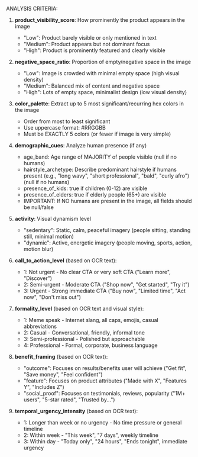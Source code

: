ANALYSIS CRITERIA:

1. **product_visibility_score**: How prominently the product appears in the image
   - "Low": Product barely visible or only mentioned in text
   - "Medium": Product appears but not dominant focus
   - "High": Product is prominently featured and clearly visible

2. **negative_space_ratio**: Proportion of empty/negative space in the image
   - "Low": Image is crowded with minimal empty space (high visual density)
   - "Medium": Balanced mix of content and negative space
   - "High": Lots of empty space, minimalist design (low visual density)

3. **color_palette**: Extract up to 5 most significant/recurring hex colors in the image
   - Order from most to least significant
   - Use uppercase format: #RRGGBB
   - Must be EXACTLY 5 colors (or fewer if image is very simple)

4. **demographic_cues**: Analyze human presence (if any)
   - age_band: Age range of MAJORITY of people visible (null if no humans)
   - hairstyle_archetype: Describe predominant hairstyle if humans present (e.g., "long wavy", "short professional", "bald", "curly afro") (null if no humans)
   - presence_of_kids: true if children (0-12) are visible
   - presence_of_elders: true if elderly people (65+) are visible
   - IMPORTANT: If NO humans are present in the image, all fields should be null/false

5. **activity**: Visual dynamism level
   - "sedentary": Static, calm, peaceful imagery (people sitting, standing still, minimal motion)
   - "dynamic": Active, energetic imagery (people moving, sports, action, motion blur)

6. **call_to_action_level** (based on OCR text):
   - 1: Not urgent - No clear CTA or very soft CTA ("Learn more", "Discover")
   - 2: Semi-urgent - Moderate CTA ("Shop now", "Get started", "Try it")
   - 3: Urgent - Strong immediate CTA ("Buy now", "Limited time", "Act now", "Don't miss out")

7. **formality_level** (based on OCR text and visual style):
   - 1: Meme speak - Internet slang, all caps, emojis, casual abbreviations
   - 2: Casual - Conversational, friendly, informal tone
   - 3: Semi-professional - Polished but approachable
   - 4: Professional - Formal, corporate, business language

8. **benefit_framing** (based on OCR text):
   - "outcome": Focuses on results/benefits user will achieve ("Get fit", "Save money", "Feel confident")
   - "feature": Focuses on product attributes ("Made with X", "Features Y", "Includes Z")
   - "social_proof": Focuses on testimonials, reviews, popularity ("1M+ users", "5-star rated", "Trusted by...")

9. **temporal_urgency_intensity** (based on OCR text):
   - 1: Longer than week or no urgency - No time pressure or general timeline
   - 2: Within week - "This week", "7 days", weekly timeline
   - 3: Within day - "Today only", "24 hours", "Ends tonight", immediate urgency